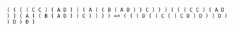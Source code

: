 `( ( ( ( C C ) ( A D ) ) ( A ( ( B ( A D ) ) C ) ) ) ( ( ( C C ) ( A D ) ) ( A ( ( B ( A D ) ) C ) ) ) ) => ( ( ( D ( ( C ( ( C D ) D ) ) D ) ) D ) D )`
